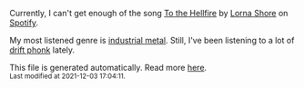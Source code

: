 
  Currently, I can't get enough of the song <a href="https://open.spotify.com/track/0O26gtfjuscAOnQobjNPPL">To the Hellfire</a> by <a href="https://open.spotify.com/artist/6vXYoy8ouRVib302zxaxFF">Lorna Shore</a> on <a href="https://open.spotify.com/user/9qz2xtkur2fengfsdcq8dd907?si=kq2SVrUkSNe0z1NJjpt7kg">Spotify</a>.

  My most listened genre is <a href="https://duckduckgo.com/?q=industrial metal music">industrial metal</a>.
  Still, I've been listening to a lot of <a href="https://duckduckgo.com/?q=drift phonk music">drift phonk</a> lately.

  This file is generated automatically. Read more <a href="https://github.com/CodeF0x/CodeF0x/blob/master/IMPORTANT.md">here</a>.
  <br>
  <sub>Last modified at 2021-12-03 17:04:11.</sub>
  